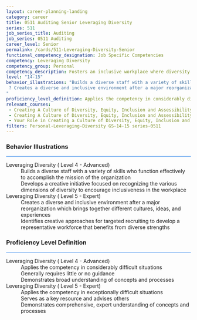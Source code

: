 ```yaml
---
layout: career-planning-landing
category: career
title: 0511 Auditing Senior Leveraging Diversity
series: 511
job_series_title: Auditing
job_series: 0511 Auditing
career_level: Senior
permalink: /cards/511-Leveraging-Diversity-Senior
functional_competency_designation: Job Specific Competencies
competency: Leveraging Diversity
competency_group: Personal
competency_description: Fosters an inclusive workplace where diversity and individual differences are valued and leveraged to achieve the vision and mission of the organization.
level: "14-15"
behavior_illustrations: "Builds a diverse staff with a variety of skills who function effectively to accomplish the mission of the organization ? Develops a creative initiative focused on recognizing the various dimensions of diversity to encourage inclusiveness in the workplace
 ? Creates a diverse and inclusive environment after a major reorganization which brings together different cultures, ideas, and experiences ? Identifies creative approaches for targeted recruiting to develop a representative workforce that benefits from diverse strengths
"
proficiency_level_definition: Applies the competency in considerably difficult situations ? Generally requires little or no guidance ? Demonstrates broad understanding of concepts and processes ? Applies the competency in exceptionally difficult situations ? Serves as a key resource and advises others ? Demonstrates comprehensive, expert understanding of concepts and processes
relevant_courses: 
 - Creating A Culture of Diversity, Equity, Inclusion and Assessibility in Government (MGMT8011), GSU, <a href="https://www.LearnAtGSUSA.com/MGMT8021">https://www.LearnAtGSUSA.com/MGMT8021</a>
 - Creating A Culture of Diversity, Equity, Inclusion and Assessibility in Government (MGMT8011), GSU, <a href="https://www.LearnAtGSUSA.com/MGMT8025">https://www.LearnAtGSUSA.com/MGMT8025</a>
 - Your Role in Creating a Culture of Diversity, Equity, Inclusion and Assessability in Government (DEIA) (MGMT8012), GSU, <a href="https://www.LearnAtGSUSA.com/MGMT8022">https://www.LearnAtGSUSA.com/MGMT8022</a>
filters: Personal-Leveraging-Diversity GS-14-15 series-0511
---
```


<div class="desktop:grid-col-6 margin-y-3">
  <div class="border-top-2 bg-white padding-3 shadow-5 height-full members-hover border-1px button-border border-top-blue radius-lg card-text-color">
    <h3>Behavior Illustrations</h3>
    <hr style="background-color: #2680EB !important;"/>
    <dl class="text-base card-content-color"><dt>Leveraging Diversity ( Level 4 - Advanced)</dt><dd>Builds a diverse staff with a variety of skills who function effectively to accomplish the mission of the organization </dd><dd> Develops a creative initiative focused on recognizing the various dimensions of diversity to encourage inclusiveness in the workplace
</dd><dt>Leveraging Diversity ( Level 5 - Expert)</dt><dd>Creates a diverse and inclusive environment after a major reorganization which brings together different cultures, ideas, and experiences </dd><dd> Identifies creative approaches for targeted recruiting to develop a representative workforce that benefits from diverse strengths
</dd></dl>
  </div>
</div>
<div class="desktop:grid-col-6 margin-y-3">
  <div class="border-top-2 bg-white padding-3 shadow-5 height-full members-hover border-1px button-border border-top-blue radius-lg card-text-color">
    <h3>Proficiency Level Definition</h3>
     <hr style="background-color: #2680EB !important;"/>
    <dl class="text-base card-content-color"><dt>Leveraging Diversity ( Level 4 - Advanced)</dt><dd>Applies the competency in considerably difficult situations </dd><dd> Generally requires little or no guidance </dd><dd> Demonstrates broad understanding of concepts and processes</dd><dt>Leveraging Diversity ( Level 5 - Expert)</dt><dd>Applies the competency in exceptionally difficult situations </dd><dd> Serves as a key resource and advises others </dd><dd> Demonstrates comprehensive, expert understanding of concepts and processes</dd></dl>
  </div>
</div>